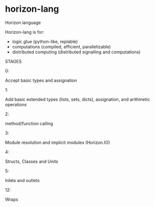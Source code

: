 # horizon-lang
Horizon language

Horizon-lang is for:

  - logic glue (python-like, replable)
  - computations (compiled, efficient, parallelizable)
  - distributed computing (distributed signalling and computations)



STAGES 

0:

Accept basic types and assignation


1:

Add basic extended types (lists, sets, dicts), assignation, and arithmetic operations


2:

method/function calling


3:

Module resolution and implicit modules (Horizon.IO)


4:

Structs, Classes and Units

5:

Inlets and outlets





12:

Wraps
